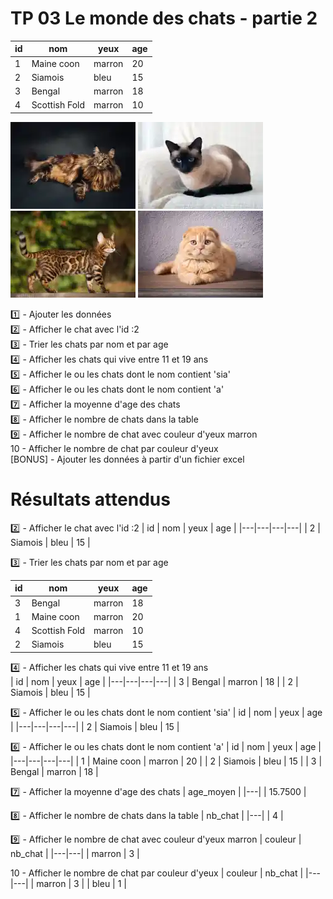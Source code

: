 # TP 03 Le monde des chats - partie 2

| id | nom | yeux | age |
|---|---|---|---|
| 1 | Maine coon | marron | 20 |
| 2 | Siamois | bleu | 15 |
| 3 | Bengal | marron | 18 |
| 4 | Scottish Fold | marron | 10 |
  
![maincoon](/img/09/maincoon.webp)
![siamois](/img/09/siamois.webp)
![bengal](/img/09/bengal.webp)
![scottish](/img/09/scottish.webp)

:one: - Ajouter les données  
:two: - Afficher le chat avec l'id :2  
:three: - Trier les chats par nom et par age  
:four: - Afficher les chats qui vive entre 11 et 19 ans  
:five: - Afficher le ou les chats dont le nom contient 'sia'  
:six: - Afficher le ou les chats dont le nom contient 'a'  
:seven: - Afficher la moyenne d'age des chats  
:eight: - Afficher le nombre de chats dans la table   
:nine: - Afficher le nombre de chat avec couleur d'yeux marron  
10 - Afficher le nombre de chat par couleur d'yeux    
[BONUS] - Ajouter les données à partir d'un fichier excel  

# Résultats attendus
:two: - Afficher le chat avec l'id :2 
| id | nom | yeux | age |
|---|---|---|---|
| 2 | Siamois | bleu | 15 |
  
:three: - Trier les chats par nom et par age  

| id | nom | yeux | age |
|---|---|---|---|
| 3 | Bengal | marron | 18 |
| 1 | Maine coon | marron | 20 |
| 4 | Scottish Fold | marron | 10 |
| 2 | Siamois | bleu | 15 |

:four: - Afficher les chats qui vive entre 11 et 19 ans  
| id | nom | yeux | age |
|---|---|---|---|
| 3 | Bengal | marron | 18 |
| 2 | Siamois | bleu | 15 |

:five: - Afficher le ou les chats dont le nom contient 'sia'
| id | nom | yeux | age |
|---|---|---|---|
| 2 | Siamois | bleu | 15 |  

:six: - Afficher le ou les chats dont le nom contient 'a'
| id | nom | yeux | age |
|---|---|---|---|
| 1 | Maine coon | marron | 20 |
| 2 | Siamois | bleu | 15 |
| 3 | Bengal | marron | 18 |

:seven: - Afficher la moyenne d'age des chats 
| age_moyen |
|---|
| 15.7500 |

:eight: - Afficher le nombre de chats dans la table
| nb_chat |
|---|
| 4 |   

:nine: - Afficher le nombre de chat avec couleur d'yeux marron
| couleur | nb_chat |
|---|---|
| marron | 3 |

10 - Afficher le nombre de chat par couleur d'yeux
| couleur | nb_chat |
|---|---|
| marron | 3 |
| bleu | 1 |





